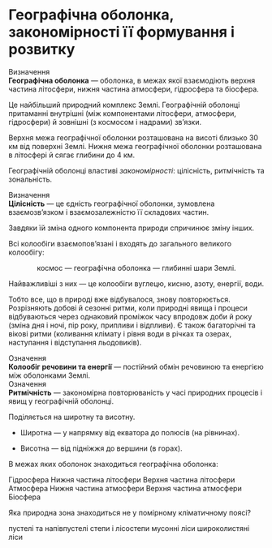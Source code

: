 # Географiчна оболонка, закономiрностi її формування i розвитку

<div class="eoz-wrap">
<span class="eoz">Визначення</span>
<div class="eoz-text">
<b>Географiчна оболонка</b> — оболонка, в межах якої взаємодiють верхня частина лiтосфери, нижня частина атмосфери, гiдросфера та бiосфера.
</div>
</div>

Це найбільший природний комплекс Землі. Географічній оболонці притаманні внутрішні (між компонентами літосфери, атмосфери, гідросфери) й зовнішні (з космосом і надрами) зв’язки.

Верхня межа географічної оболонки розташована на висоті близько 30 км від поверхні Землі. Нижня межа географічної оболонки розташована в літосфері й сягає глибини до 4 км.

Географічній оболонці властиві *закономірності*: <span class="p1">цілісність</span>, <span class="p1">ритмічність</span> та <span class="p1">зональність</span>.

<div class="eoz-wrap">
<span class="eoz">Визначення</span>
<div class="eoz-text">
<b>Цiлiснiсть</b> — це єднiсть географiчної оболонки, зумовлена взаємозв’язком i взаємозалежнiстю її складових частин.
</div>
</div>

Завдяки їй зміна одного компонента природи спричинює зміну інших.

Всі колообіги взаємопов’язані і входять до загального великого колообігу: 

<p align="center"><span class="p1">космос — географічна оболонка — глибинні шари Землі</span>.</p>

Найважливіші з них — це колообіги вуглецю, кисню, азоту, енергії, води.

Тобто все, що в природі вже відбувалося, знову повторюється. Розрізняють добові й сезонні ритми, коли природні явища і процеси відбуваються через однаковий проміжок часу впродовж доби й року (зміна дня і ночі, пір року, припливи і відпливи). Є також багаторічні та вікові ритми (коливання клімату і рівня води в річках та озерах, наступання і відступання льодовиків).

<div class="eoz-wrap">
<span class="eoz">Означення</span>
<div class="eoz-text">
<b>Колообiг речовини та енергiї</b> — постiйний обмiн речовиною та енергiєю мiж оболонками Землi.
</div>
</div>

<div class="eoz-wrap">
<span class="eoz">Означення</span>
<div class="eoz-text">
<b>Ритмiчнiсть</b> — закономiрна повторюванiсть у часi природних процесiв i явищ у географiчнiй оболонцi.
</div>
</div>


Поділяється на <span class="p1">широтну</span> та <span class="p1">висотну</span>.

-   <span class="p1">Широтна</span> — у напрямку від екватора до полюсів (на рівнинах).

-   <span class="p1">Висотна</span> — від підніжжя до вершини (в горах).

<quiz>
<question multiple>
<p>В межах яких оболонок знаходиться географічна оболонка:</p>
<answer correct>Гідросфера</answer>
<answer>Нижня частина літосфери</answer>
<answer correct>Верхня частина літосфери</answer>
<answer correct>Атмосфера</answer>
<answer correct>Нижня частина атмосфери</answer>
<answer>Верхня частина атмосфери</answer>
<answer correct>Біосфера</answer>
</question>
      
<question>
<p>Яка природна зона знаходиться не у помірному кліматичному поясі?</p>
<answer>пустелі та напівпустелі </answer>
<answer>степи і лісостепи</answer>
<answer correct>мусонні ліси</answer>
<answer>широколистяні ліси</answer>
</question>
</quiz>